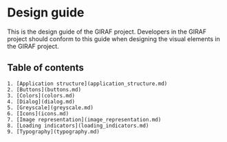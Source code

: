 # Design guide

This is the design guide of the GIRAF project.
Developers in the GIRAF project should conform to this guide when designing the visual elements in the GIRAF project.

## Table of contents

    1. [Application structure](application_structure.md)
    2. [Buttons](buttons.md)
    3. [Colors](colors.md)
    4. [Dialog](dialog.md)
    5. [Greyscale](greyscale.md)
    6. [Icons](icons.md)
    7. [Image representation](image_representation.md)
    8. [Loading indicators](loading_indicators.md)
    9. [Typography](typography.md)